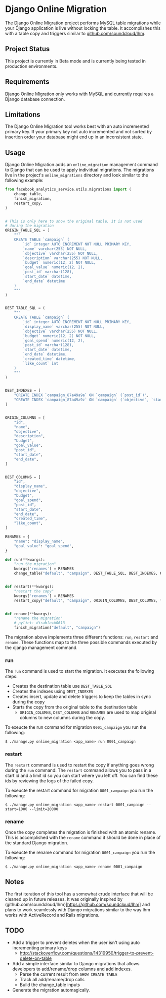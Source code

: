 # Django Online Migration

The Django Online Migration project performs MySQL table migrations while your Django application is live without locking the table. It accomplishes this with a table copy and triggers similar to [github.com/soundcloud/lhm](https://github.com/soundcloud/lhm).

## Project Status

This project is currently in Beta mode and is currently being tested in production environments.

## Requirements

Django Online Migration only works with MySQL and currently requires a Django database connection.

## Limitations

The Django Online Migration tool works best with an auto incremented primary key. If your primary key not auto incremented and not sorted by insertion order your database might end up in an inconsistent state.

## Usage

Django Online Migration adds an `online_migration` management command to Django that can be used to apply individual migrations. The migrations live in the project's `online_migrations` directory and look similar to the following example:

```py
from facebook_analytics_service.utils.migrations import (
    change_table,
    finish_migration,
    restart_copy,
)


# This is only here to show the original table, it is not used
# during the migration
ORIGIN_TABLE_SQL = (
    """
    CREATE TABLE `campaign` (
        `id` integer AUTO_INCREMENT NOT NULL PRIMARY KEY,
        `name` varchar(255) NOT NULL,
        `objective` varchar(255) NOT NULL,
        `description` varchar(255) NOT NULL,
        `budget` numeric(12, 2) NOT NULL,
        `goal_value` numeric(12, 2),
        `post_id` varchar(128),
        `start_date` datetime,
        `end_date` datetime
    )
    """
)


DEST_TABLE_SQL = (
    """
    CREATE TABLE `campaign` (
        `id` integer AUTO_INCREMENT NOT NULL PRIMARY KEY,
        `display_name` varchar(255) NOT NULL,
        `objective` varchar(255) NOT NULL,
        `budget` numeric(12, 2) NOT NULL,
        `goal_spend` numeric(12, 2),
        `post_id` varchar(128),
        `start_date` datetime,
        `end_date` datetime,
        `created_time` datetime,
        `like_count` int
    )
    """
)


DEST_INDEXES = [
    "CREATE INDEX `campaign_87a49a9a` ON `campaign` (`post_id`)",
    "CREATE INDEX `campaign_87a49a9z` ON `campaign` (`objective`, `start_date`)",
]


ORIGIN_COLUMNS = [
    "id",
    "name",
    "objective",
    "description",
    "budget",
    "goal_value",
    "post_id",
    "start_date",
    "end_date",
]


DEST_COLUMNS = [
    "id",
    "display_name",
    "objective",
    "budget",
    "goal_spend",
    "post_id",
    "start_date",
    "end_date",
    "created_time",
    "like_count",
]

RENAMES = {
    "name": "display_name",
    "goal_value": "goal_spend",
}

def run(**kwargs):
    "run the migration"
    kwargs['renames'] = RENAMES
    change_table("default", "campaign", DEST_TABLE_SQL, DEST_INDEXES, ORIGIN_COLUMNS, DEST_COLUMNS, **kwargs)


def restart(**kwargs):
    "restart the copy"
    kwargs['renames'] = RENAMES
    restart_copy("default", "campaign", ORIGIN_COLUMNS, DEST_COLUMNS, **kwargs)


def rename(**kwargs):
    "rename the migration"
    # pylint: disable=W0613
    finish_migration("default", "campaign")
```

The migration above implements three different functions: `run`, `restart` and `rename`. These functions map to the three possible commands executed by the django management command.

### run

The `run` command is used to start the migration. It executes the following steps:
* Creates the destination table use `DEST_TABLE_SQL`
* Creates the indexes using `DEST_INDEXES`
* Creates  insert, update and delete triggers to keep the tables in sync during the copy
* Starts the copy from the original table to the destination table
  * `ORIGIN_COLUMNS`, `DEST_COLUMNS` and `RENAMES` are used to map original columns to new columns during the copy.

To exeucte the run command for migration `0001_campaign` you run the following:

```
$ ./manage.py online_migration <app_name> run 0001_campaign
```

### restart

The `restart` command is used to restart the copy if anything goes wrong during the `run` command. The `restart` command allows you to pass in a start id and a limit id so you can start where you left off. You can find these ids by reviewing the logs of the failed copy. 

To exeucte the restart command for migration `0001_campaign` you run the following:

```
$ ./manage.py online_migration <app_name> restart 0001_campaign --start=1000 --limit=20000
```

### rename

Once the copy completes the migration is finished with an atomic rename. This is accomplished with the `rename` command it should be done in place of the standard Django migration.

To exeucte the rename command for migration `0001_campaign` you run the following:

```
$ ./manage.py online_migration <app_name> rename 0001_campaign
```

## Notes

The first iteration of this tool has a somewhat crude interface that will be cleaned up in future releases. It was originally inspired by (github.com/soundcloud/lhm)[https://github.com/soundcloud/lhm] and plans to work seamlessly with Django migrations similar to the way lhm works with ActiveRecord and Rails migrations.

## TODO

* Add a trigger to prevent deletes when the user isn't using auto incrementing primary keys
  * http://stackoverflow.com/questions/14319950/trigger-to-prevent-delete-on-table
* Add a simple interface similar to Django migrations that allows developers to add/rename/drop columns and add indexes.
  * Parse the current result from `SHOW CREATE TABLE`
  * Track all add/rename/drop calls
  * Build the change_table inputs
* Generate the migration automagically.

